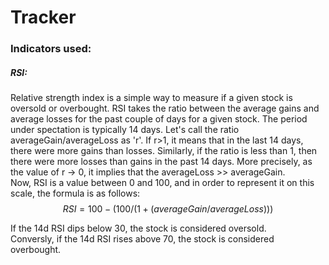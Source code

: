 # Tracker
### Indicators used:
##### RSI:
Relative strength index is a simple way to measure if a given stock is oversold or overbought. RSI takes the ratio between the average gains and average losses for the past couple of days for a given stock. The period under spectation is typically 14 days. Let's call the ratio averageGain/averageLoss as 'r'. If r>1, it means that in the last 14 days, there were more gains than losses. Similarly, if the ratio is less than 1, then there were more losses than gains in the past 14 days. More precisely, as the value of r -> 0, it implies that the averageLoss >> averageGain. <br/>
Now, RSI is a value between 0 and 100, and in order to represent it on this scale, the formula is as follows:
$$
RSI = 100 - (100/(1+(averageGain/averageLoss)))
$$

If the 14d RSI dips below 30, the stock is considered oversold. <br/>
Conversly, if the 14d RSI rises above 70, the stock is considered overbought.
